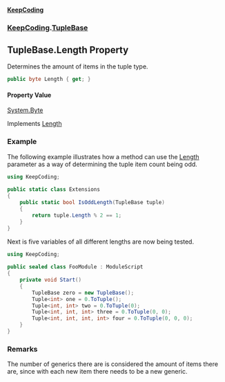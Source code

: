 #### [KeepCoding](index.md 'index')
### [KeepCoding](KeepCoding.md 'KeepCoding').[TupleBase](KeepCoding_TupleBase.md 'KeepCoding.TupleBase')
## TupleBase.Length Property
Determines the amount of items in the tuple type.  
```csharp
public byte Length { get; }
```
#### Property Value
[System.Byte](https://docs.microsoft.com/en-us/dotnet/api/System.Byte 'System.Byte')

Implements [Length](KeepCoding_ITuple_Length.md 'KeepCoding.ITuple.Length')  
### Example
The following example illustrates how a method can use the [Length](KeepCoding_TupleBase_Length.md 'KeepCoding.TupleBase.Length') parameter as a way of determining the tuple item count being odd.  
```csharp
using KeepCoding;  
  
public static class Extensions  
{  
    public static bool IsOddLength(TupleBase tuple)  
    {  
        return tuple.Length % 2 == 1;  
    }  
}  
```
  
Next is five variables of all different lengths are now being tested.  
```csharp
using KeepCoding;  
  
public sealed class FooModule : ModuleScript  
{  
    private void Start()  
    {  
        TupleBase zero = new TupleBase();  
        Tuple<int> one = 0.ToTuple();  
        Tuple<int, int> two = 0.ToTuple(0);  
        Tuple<int, int, int> three = 0.ToTuple(0, 0);  
        Tuple<int, int, int, int> four = 0.ToTuple(0, 0, 0);  
    }  
}  
```
### Remarks
The number of generics there are is considered the amount of items there are, since with each new item there needs to be a new generic.  

